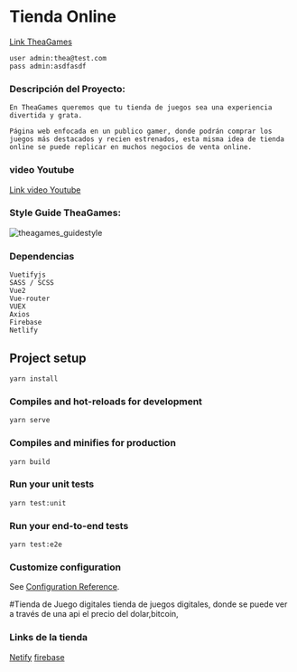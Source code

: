 # Tienda Online
[Link TheaGames](https://theagames.netlify.app/home)
```
user admin:thea@test.com
pass admin:asdfasdf
```
### Descripción del Proyecto:
```
En TheaGames queremos que tu tienda de juegos sea una experiencia divertida y grata.

Página web enfocada en un publico gamer, donde podrán comprar los juegos más destacados y recien estrenados, esta misma idea de tienda online se puede replicar en muchos negocios de venta online.
```
### video Youtube
[Link video Youtube](https://www.youtube.com/watch?v=WdLVjBI2t-c)

### Style Guide TheaGames:
![theagames_guidestyle](https://user-images.githubusercontent.com/94083791/180022360-710750fc-d5e0-42f7-b304-4af556db6ba8.png)


### Dependencias
```
Vuetifyjs
SASS / SCSS
Vue2
Vue-router
VUEX
Axios
Firebase
Netlify
```


## Project setup
```
yarn install
```

### Compiles and hot-reloads for development
```
yarn serve
```

### Compiles and minifies for production
```
yarn build
```

### Run your unit tests
```
yarn test:unit
```

### Run your end-to-end tests
```
yarn test:e2e
```

### Customize configuration
See [Configuration Reference](https://cli.vuejs.org/config/).

#Tienda de Juego digitales
tienda de juegos digitales, donde se puede ver a través de una api el precio del dolar,bitcoin,
### Links de la tienda
[Netify]()
[firebase]()
